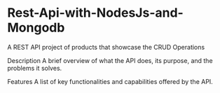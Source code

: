 # Rest-Api-with-NodesJs-and-Mongodb
A REST API project of products that showcase the CRUD Operations

Description
A brief overview of what the API does, its purpose, and the problems it solves.

Features
A list of key functionalities and capabilities offered by the API.
